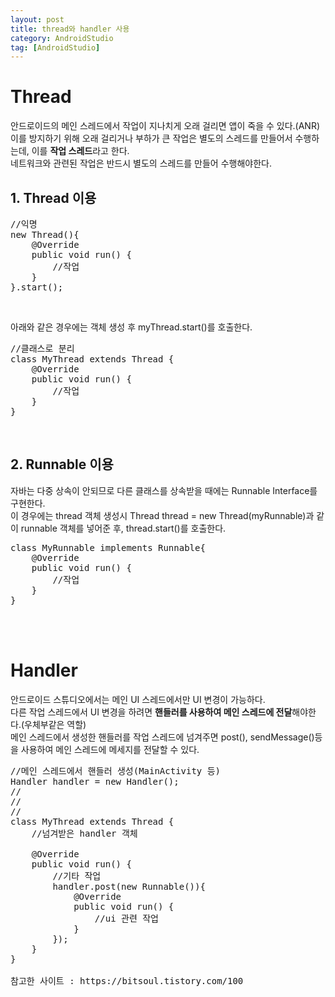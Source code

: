 ```yaml
---
layout: post
title: thread와 handler 사용
category: AndroidStudio
tag: [AndroidStudio]
---
```


# Thread

안드로이드의 메인 스레드에서 작업이 지나치게 오래 걸리면 앱이 죽을 수 있다.(ANR)<br>
이를 방지하기 위해 오래 걸리거나 부하가 큰 작업은 별도의 스레드를 만들어서 수행하는데, 이를 **작업 스레드**라고 한다.<br>
네트워크와 관련된 작업은 반드시 별도의 스레드를 만들어 수행해야한다.<br>

## 1. Thread 이용

<pre class="prettyprint">
//익명
new Thread(){
    @Override
    public void run() {
        //작업
    }
}.start();
</pre>
<br>

아래와 같은 경우에는 객체 생성 후 myThread.start()를 호출한다.<br>

<pre class="prettyprint">
//클래스로 분리
class MyThread extends Thread {
    @Override
    public void run() {
        //작업
    }
}
</pre>
<br>


## 2. Runnable 이용

자바는 다중 상속이 안되므로 다른 클래스를 상속받을 때에는 Runnable Interface를 구현한다.<br>
이 경우에는 thread 객체 생성시 Thread thread = new Thread(myRunnable)과 같이 runnable 객체를 넣어준 후, thread.start()를 호출한다.<br>

<pre class="prettyprint">
class MyRunnable implements Runnable{
    @Override
    public void run() {
        //작업
    }
}
</pre>
<br>
<br>

# Handler

안드로이드 스튜디오에서는 메인 UI 스레드에서만 UI 변경이 가능하다.<br>
다른 작업 스레드에서 UI 변경을 하려면 **핸들러를 사용하여 메인 스레드에 전달**해야한다.(우체부같은 역할)<br>
메인 스레드에서 생성한 핸들러를 작업 스레드에 넘겨주면 post(), sendMessage()등을 사용하여 메인 스레드에 메세지를 전달할 수 있다.<br>

<pre class="prettyprint">
//메인 스레드에서 핸들러 생성(MainActivity 등)
Handler handler = new Handler();
//
//
//
class MyThread extends Thread {
    //넘겨받은 handler 객체

    @Override
    public void run() {
        //기타 작업
        handler.post(new Runnable()){
            @Override
            public void run() {
                //ui 관련 작업
            }
        });
    }
}

참고한 사이트 : https://bitsoul.tistory.com/100